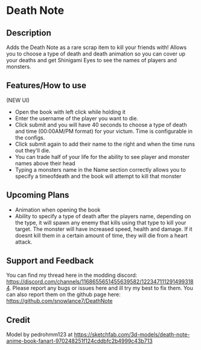 # Death Note

## Description
Adds the Death Note as a rare scrap item to kill your friends with! Allows you to choose a type of death and death animation so you can cover up your deaths and get Shinigami Eyes to see the names of players and monsters.

## Features/How to use

(NEW UI)
- Open the book with left click while holding it
- Enter the username of the player you want to die.
- Click submit and you will have 40 seconds to choose a type of death and time (00:00AM/PM format) for your victum. Time is configurable in the configs.
- Click submit again to add their name to the right and when the time runs out they'll die.
- You can trade half of your life for the ability to see player and monster names above their head
- Typing a monsters name in the Name section correctly allows you to specify a timeofdeath and the book will attempt to kill that monster

## Upcoming Plans


- Animation when opening the book
- Ability to specify a type of death after the players name, depending on the type, it will spawn any enemy that kills using that type to kill your target. The monster will have increased speed, health and damage. If it doesnt kill them in a certain amount of time, they will die from a heart attack.

## Support and Feedback
You can find my thread here in the modding discord: https://discord.com/channels/1168655651455639582/1223471112914993184. Please report any bugs or issues here and ill try my best to fix them. You can also report them on the github page here: https://github.com/snowlance7/DeathNote

## Credit
Model by pedrohmm123 at https://sketchfab.com/3d-models/death-note-anime-book-fanart-970248251f124cddbfc2b4999c43b713